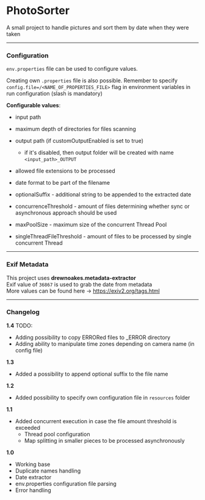 # PhotoSorter

A small project to handle pictures and sort them by date when they were taken

---
### Configuration
`env.properties` file can be used to configure values.

Creating own `.properties` file is also possible. Remember to specify
`config.file=/<NAME_OF_PROPERTIES_FILE>` flag in environment variables in run configuration (slash is mandatory)
 
**Configurable values**: 
- input path
- maximum depth of directories for files scanning
- output path (if customOutputEnabled is set to true)
  - if it's disabled, then output folder will be created with name `<input_path>_OUTPUT` 
- allowed file extensions to be processed
- date format to be part of the filename
- optionalSuffix - additional string to be appended to the extracted date

- concurrenceThreshold - amount of files determining whether sync or asynchronous approach should be used
- maxPoolSize - maximum size of the concurrent Thread Pool
- singleThreadFileThreshold - amount of files to be processed by single concurrent Thread

---
### Exif Metadata


This project uses **drewnoakes.metadata-extractor** \
Exif value of `36867` is used to grab the date from metadata \
More values can be found here -> https://exiv2.org/tags.html

---

### Changelog

**1.4** TODO:
- Adding possibility to copy ERRORed files to _ERROR directory
- Adding ability to manipulate time zones depending on camera name (in config file)

**1.3** 
- Added a possibility to append optional suffix to the file name

**1.2** 
- Added possibility to specify own configuration file in `resources` folder

**1.1**
- Added concurrent execution in case the file amount threshold is exceeded
  - Thread pool configuration
  - Map splitting in smaller pieces to be processed asynchronously

**1.0** 
- Working base
- Duplicate names handling
- Date extractor
- env.properties configuration file parsing
- Error handling

